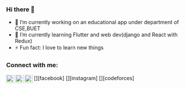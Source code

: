 ### Hi there 👋

- 🔭 I’m currently working on an educational app under department of CSE,BUET
- 🌱 I’m currently learning Flutter and web dev(django and React with Redux)
- ⚡ Fun fact: I love to learn new things

### Connect with me:

[<img align="left" alt="h.masum.52 | Facebook" width="22px" src="https://cdn.jsdelivr.net/npm/simple-icons@v3/icons/facebook.svg" />][facebook]
[<img align="left" alt="https://www.instagram.com/hnmasum/" width="22px" src="https://cdn.jsdelivr.net/npm/simple-icons@v3/icons/instagram.svg" />][instagram]
[<img align="left" alt="masum1805 | Codeforces" width="22px" src="https://cdn.jsdelivr.net/npm/simple-icons@v3/icons/codeforces.svg" />][codeforces]

<br />
